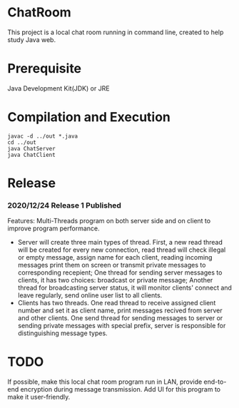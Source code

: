 # ChatRoom
This project is a local chat room running in command line, created to help study Java web.

# Prerequisite
Java Development Kit(JDK) or JRE

# Compilation and Execution
<pre><code>javac -d ../out *.java
cd ../out
java ChatServer
java ChatClient
</code></pre>

# Release
### 2020/12/24 Release 1 Published
Features: Multi-Threads program on both server side and on client to improve program performance. 
+ Server will create three main types of thread. First, a new read thread will be created for every new connection, read thread will check illegal or empty message, assign name for each client, reading incoming messages print them on screen or transmit private messages to corresponding recepient; One thread for sending server messages to clients, it has two choices: broadcast or private message; Another thread for broadcasting server status, it will monitor clients' connect and leave regularly, send online user list to all clients.
+ Clients has two threads. One read thread to receive assigned client number and set it as client name, print messages recived from server and other clients. One send thread for sending messages to server or sending private messages with special prefix, server is responsible for distinguishing message types.

# TODO
If possible, make this local chat room program run in LAN, provide end-to-end encryption during message transmission.
Add UI for this program to make it user-friendly.
